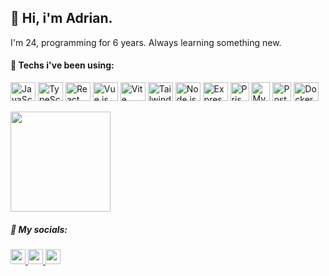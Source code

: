 ## 👋 Hi, i'm Adrian.

I'm 24, programming for 6 years. Always learning something new.


#### 🚀 Techs i've been using:

<div style="display: inline_block">
  <img title="JavaScript" align="center" height="30" width="40" src="https://cdn.jsdelivr.net/gh/devicons/devicon/icons/javascript/javascript-original.svg" style="pointer-events: none;" />
  <img title="TypeScript" align="center" height="30" width="40" src="https://cdn.jsdelivr.net/gh/devicons/devicon/icons/typescript/typescript-original.svg" style="pointer-events: none;" />
  <img title="React" align="center" height="30" width="40" src="https://cdn.jsdelivr.net/gh/devicons/devicon/icons/react/react-original.svg" style="pointer-events: none;" />
  <img title="Vue.js" align="center" height="30" width="40" src="https://cdn.jsdelivr.net/gh/devicons/devicon/icons/vuejs/vuejs-original.svg" style="pointer-events: none;" />
  <img title="Vite" align="center" height="30" width="40" src="https://cdn.jsdelivr.net/gh/devicons/devicon@latest/icons/vitejs/vitejs-original.svg" style="pointer-events: none;" />
  <img title="Tailwind CSS" align="center" height="30" width="40" src="https://cdn.jsdelivr.net/gh/devicons/devicon/icons/tailwindcss/tailwindcss-original.svg" style="pointer-events: none;" />
  <img title="Node.js" align="center" height="30" width="40" src="https://cdn.jsdelivr.net/gh/devicons/devicon/icons/nodejs/nodejs-original.svg" style="pointer-events: none;" /> 
  <img title="Express.js" align="center" height="30" width="40" src="https://icongr.am/devicon/express-original.svg?size=40&color=ffffff" style="pointer-events: none;" />         
  <img title="Prisma ORM" align="center" height="30" width="30" src="https://creazilla-store.fra1.digitaloceanspaces.com/icons/3256965/file-type-prisma-icon-md.png" style="pointer-events: none;" />
  <img title="MySQL" align="center" height="30" width="30" src="https://cdn.jsdelivr.net/gh/devicons/devicon@latest/icons/mysql/mysql-original.svg" style="pointer-events: none;" />
  <img title="PostgreSQL" align="center" height="30" width="30" src="https://cdn.jsdelivr.net/gh/devicons/devicon@latest/icons/postgresql/postgresql-original.svg" style="pointer-events: none;" />
  <img title="Docker" align="center" height="30" width="40" src="https://cdn.jsdelivr.net/gh/devicons/devicon/icons/docker/docker-plain.svg" style="pointer-events: none;" />
</div>
<br>

<a href="#">
  <img height="160" align="center" src="https://my-stats-43gk.vercel.app/api/top-langs/?username=adrianmdeiros&hide=html,scss,css&langs_count=6&layout=compact&theme=tokyonight&card_width=300&hide_title=true" style="pointer-events: none;"/>
</a>

##### 📧 My socials:
<div>
  <a href="https://www.instagram.com/adrianmdeiros" target="_blank">
    <img height="24px" src="https://img.shields.io/badge/Instagram-E4405F?style=for-the-badge&logo=instagram&logoColor=white" />
  </a>
  <a href="mailto:lima.adrian13@gmail.com" target="_blank">
    <img height="24px" src="https://img.shields.io/badge/Gmail-E4405F?style=for-the-badge&logo=gmail&color=darkred&logoColor=white" />
  </a>
  <a href="https://www.linkedin.com/in/adrian-medeiros" target="_blank">
    <img height="24px" src="https://img.shields.io/badge/Linkedin-E4405F?style=for-the-badge&logo=linkedin&color=blue&logoColor=white" />
  </a>
</div>


